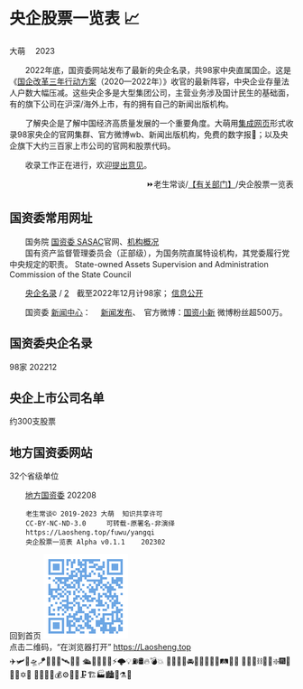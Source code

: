 ﻿央企股票一览表 📈
=================
大萌　	2023

<base target="_blank">

　　2022年底，国资委网站发布了最新的央企名录，共98家中央直属国企。这是《[国企改革三年行动方案](http://www.sasac.gov.cn/n4470048/n13461446/n15390485/)（2020—2022年）》收官的最新阵容，中央企业存量法人户数大幅压减。这些央企多是大型集团公司，主营业务涉及国计民生的基础面，有的旗下公司在沪深/海外上市，有的拥有自己的新闻出版机构。

　　了解央企是了解中国经济高质量发展的一个重要角度。大萌用[集成网页](https://diamonwoo.github.io/LSIP)形式收录98家央企的官网集群、官方微博wb、新闻出版机构，免费的数字报📰；以及央企旗下大约三百家上市公司的官网和股票代码。

　　收录工作正在进行，欢迎[提出意见](https://xoyondo.com/mb/yY8PqZMjKUgdcpn)。

<div align="right">
⏩老生常谈/<a href="https://Laosheng.top/fuwu" target="_top">【有关部门】</a>/央企股票一览表
</div>


国资委常用网址
--------------

　　国务院 [国资委 SASAC](http://www.sasac.gov.cn)官网、[机构概况](http://www.sasac.gov.cn/n2588020/index.html)  
　　国有资产监督管理委员会（正部级），为国务院直属特设机构，其党委履行党中央规定的职责。
	State-owned Assets Supervision and Administration Commission of the State Council

　　[央企名录](http://www.sasac.gov.cn/n4422011/n14158800/n14158998/c14159097/content.html) / [2](http://www.sasac.gov.cn/n2588035/n2641579/n2641645/)　截至2022年12月计98家；
	[信息公开](http://xxgk.sasac.gov.cn:8080/gdnps/pc/index.jsp)

　　国资委 [新闻中心](http://www.sasac.gov.cn/n2588020/n2877938/n2879597/)：
　[新闻发布](http://www.sasac.gov.cn/n2588025/)、　官方微博：[国资小新](https://weibo.com/guozixiaoxin) 微博粉丝超500万。


国资委央企名录
--------------
98家	202212



央企上市公司名单
----------------
约300支股票



地方国资委网站
--------------
32个省级单位

　　[地方国资委](http://www.sasac.gov.cn/n4422011/n17627531/c17633273/content.html) 202208



```
	老生常谈© 2019-2023 大萌	知识共享许可
	CC-BY-NC-ND-3.0 	可转载-原署名-非演绎
	https://Laosheng.top/fuwu/yangqi
	央企股票一览表	Alpha v0.1.1	202302
```

回到首页
<a href=".." title="返回老生常谈首页"><img src="../indexQR-Blue.png" /></a>  
点击二维码，“在浏览器打开” https://Laosheng.top  
✈️🛩️🚁🛸🪁🎯💨🚀🛰️📡🔭
🛳️🚢🚤⚓💧⚡🌩️💡⛽🛢️🔥💣💥
🚚🚛🚙🚗🚘🚌🚅🚉🚆🚂🛤🚃🚎️
💎🧲🧲⛓️🧰✨❇️🎆🎇📶📱✡🌊
🌾🌿💊🧬💰️⚙️🔩🚧🗜️🏗️🏭🏙️🧱⚗️🧪
